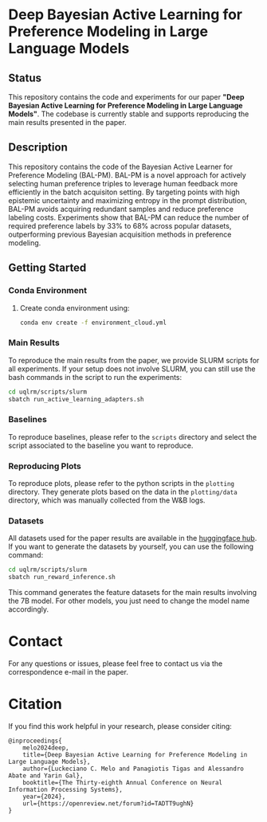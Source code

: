 # Deep Bayesian Active Learning for Preference Modeling in Large Language Models

## Status
This repository contains the code and experiments for our paper **"Deep Bayesian Active Learning for Preference Modeling in Large Language Models"**. The codebase is currently stable and supports reproducing the main results presented in the paper.

## Description
This repository contains the code of the Bayesian Active Learner for Preference Modeling (BAL-PM). BAL-PM is a novel approach for actively selecting human preference triples to leverage human feedback more efficiently in the batch acquisiton setting. By targeting points with high epistemic uncertainty and maximizing entropy in the prompt distribution, BAL-PM avoids acquiring redundant samples and reduce preference labeling costs. Experiments show that BAL-PM can reduce the number of required preference labels by 33% to 68% across popular datasets, outperforming previous Bayesian acquisition methods in preference modeling.

## Getting Started

### Conda Environment

1. Create conda environment using:
    ```bash
    conda env create -f environment_cloud.yml
    ```

### Main Results
To reproduce the main results from the paper, we provide SLURM scripts for all experiments. If your setup does not involve SLURM, you can still use the bash commands in the script to run the experiments:

```bash
cd uqlrm/scripts/slurm
sbatch run_active_learning_adapters.sh
```

### Baselines

To reproduce baselines, please refer to the `scripts` directory and select the script associated to the baseline you want to reproduce.

### Reproducing Plots

To reproduce plots, please refer to the python scripts in the `plotting` directory. They generate plots based on the data in the `plotting/data` directory, which was manually collected from the W&B logs.

### Datasets
All datasets used for the paper results are available in the [huggingface hub](https://huggingface.co/luckeciano). If you want to generate the datasets by yourself, you can use the following command:


```bash
cd uqlrm/scripts/slurm
sbatch run_reward_inference.sh
```
This command generates the feature datasets for the main results involving the 7B model. For other models, you just need to change the model name accordingly.

# Contact

For any questions or issues, please feel free to contact us via the correspondence e-mail in the paper.   

# Citation

If you find this work helpful in your research, please consider citing:

```
@inproceedings{
    melo2024deep,
    title={Deep Bayesian Active Learning for Preference Modeling in Large Language Models},
    author={Luckeciano C. Melo and Panagiotis Tigas and Alessandro Abate and Yarin Gal},
    booktitle={The Thirty-eighth Annual Conference on Neural Information Processing Systems},
    year={2024},
    url={https://openreview.net/forum?id=TADTT9ughN}
}
```
